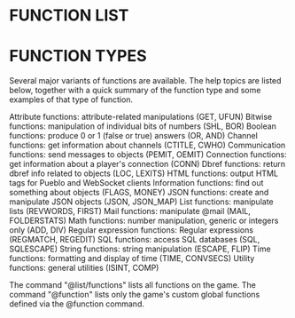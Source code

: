 # FUNCTION LIST
# FUNCTION TYPES
  Several major variants of functions are available. The help topics are listed below, together with a quick summary of the function type and some examples of that type of function.

  Attribute functions: attribute-related manipulations (GET, UFUN)
  Bitwise functions: manipulation of individual bits of numbers (SHL, BOR)
  Boolean functions: produce 0 or 1 (false or true) answers (OR, AND)
  Channel functions: get information about channels (CTITLE, CWHO)
  Communication functions: send messages to objects (PEMIT, OEMIT)
  Connection functions: get information about a player's connection (CONN)
  Dbref functions: return dbref info related to objects (LOC, LEXITS)
  HTML functions: output HTML tags for Pueblo and WebSocket clients
  Information functions: find out something about objects (FLAGS, MONEY)
  JSON functions: create and manipulate JSON objects (JSON, JSON_MAP)
  List functions: manipulate lists (REVWORDS, FIRST)
  Mail functions: manipulate @mail (MAIL, FOLDERSTATS)
  Math functions: number manipulation, generic or integers only (ADD, DIV)
  Regular expression functions: Regular expressions (REGMATCH, REGEDIT)
  SQL functions: access SQL databases (SQL, SQLESCAPE)
  String functions: string manipulation (ESCAPE, FLIP)
  Time functions: formatting and display of time (TIME, CONVSECS)
  Utility functions: general utilities (ISINT, COMP)

  The command "@list/functions" lists all functions on the game.
  The command "@function" lists only the game's custom global functions defined via the @function command.


